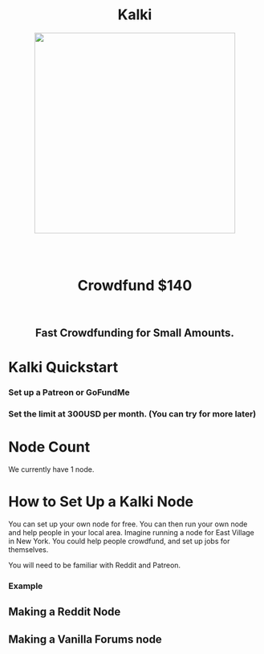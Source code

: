 

<!-- TODO LIST

- ADD page jumps:

<h2 id="tips">Useful Tips Section</h2>
Then, add a link to the bookmark ("Useful Tips Section"), from within the same page:

<a href="#tips">Visit the Useful Tips Section</a>




-->





<link href="https://fonts.googleapis.com/css?family=Raleway" rel="stylesheet">

<h1 align="center"> Kalki</h1>

<p align="center">
<img src="https://i.imgur.com/cAgNsHV.jpg" height="400vh" width="auto">
</p>

<br><br>

<h1 align="center";>Crowdfund $140</h1>
<br>
<h2 align="center">Fast Crowdfunding for Small Amounts. </h2>  <h3 align="center">

# Kalki Quickstart

### Set up a Patreon or GoFundMe
### Set the limit at 300USD per month. (You can try for more later)



# Node Count

We currently have 1 node. 

# How to Set Up a Kalki Node

You can set up your own node for free. You can then run your own node and help people in your local area. Imagine running a node for East Village in New York. You could help people crowdfund, and set up jobs for themselves. 

You will need to be familiar with Reddit and Patreon. 

### Example



## Making a Reddit Node


## Making a Vanilla Forums node


